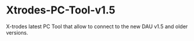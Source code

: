# Xtrodes-PC-Tool-v1.5
X-trodes latest PC Tool that allow to connect to the new DAU v1.5 and older versions.
